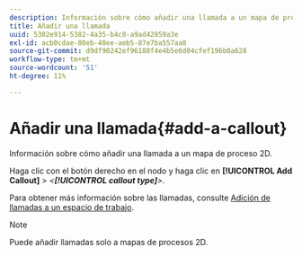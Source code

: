```yaml
---
description: Información sobre cómo añadir una llamada a un mapa de proceso 2D.
title: Añadir una llamada
uuid: 5302e914-5382-4a35-b4c8-a9ad42859a3e
exl-id: acb0cdae-80eb-48ee-aeb5-87e7ba557aa8
source-git-commit: d9df90242ef96188f4e4b5e6d04cfef196b0a628
workflow-type: tm+mt
source-wordcount: '51'
ht-degree: 11%

---
```


# Añadir una llamada{#add-a-callout}

Información sobre cómo añadir una llamada a un mapa de proceso 2D.

Haga clic con el botón derecho en el nodo y haga clic en **[!UICONTROL Add Callout]** > *&lt;**[!UICONTROL callout type]**>*.

Para obtener más información sobre las llamadas, consulte [Adición de llamadas a un espacio de trabajo](../../../../home/c-get-started/c-vis/c-call-wkspc.md#concept-212b09e763044d938987b4a9c658adc0).

>[!NOTE]
>
>Puede añadir llamadas solo a mapas de procesos 2D.

